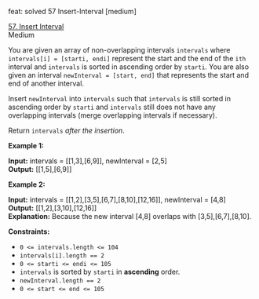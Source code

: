 feat: solved 57 Insert-Interval [medium]

[57. Insert Interval](https://leetcode.com/problems/insert-interval/)  
Medium

You are given an array of non-overlapping intervals  `intervals`  where  `intervals[i] = [starti, endi]`  represent the start and the end of the  `ith`  interval and  `intervals`  is sorted in ascending order by  `starti`. You are also given an interval  `newInterval = [start, end]`  that represents the start and end of another interval.

Insert  `newInterval`  into  `intervals`  such that  `intervals`  is still sorted in ascending order by  `starti`  and  `intervals`  still does not have any overlapping intervals (merge overlapping intervals if necessary).

Return  `intervals` _after the insertion_.

**Example 1:**

**Input:** intervals = [[1,3],[6,9]], newInterval = [2,5]  
**Output:** [[1,5],[6,9]]

**Example 2:**

**Input:** intervals = [[1,2],[3,5],[6,7],[8,10],[12,16]], newInterval = [4,8]  
**Output:** [[1,2],[3,10],[12,16]]  
**Explanation:** Because the new interval [4,8] overlaps with [3,5],[6,7],[8,10].

**Constraints:**

-   `0 <= intervals.length <= 104`
-   `intervals[i].length == 2`
-   `0 <= starti <= endi <= 105`
-   `intervals`  is sorted by  `starti`  in  **ascending**  order.
-   `newInterval.length == 2`
-   `0 <= start <= end <= 105`